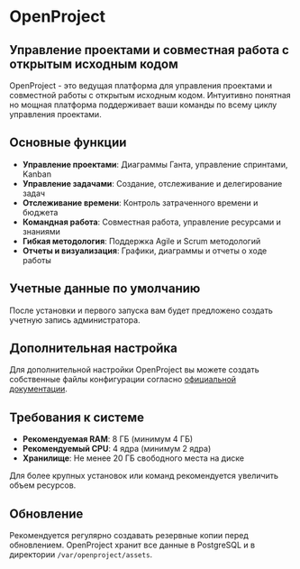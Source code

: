 # OpenProject

## Управление проектами и совместная работа с открытым исходным кодом

OpenProject - это ведущая платформа для управления проектами и совместной работы с открытым исходным кодом. Интуитивно понятная но мощная платформа поддерживает ваши команды по всему циклу управления проектами.

## Основные функции

- **Управление проектами**: Диаграммы Ганта, управление спринтами, Kanban
- **Управление задачами**: Создание, отслеживание и делегирование задач
- **Отслеживание времени**: Контроль затраченного времени и бюджета
- **Командная работа**: Совместная работа, управление ресурсами и знаниями
- **Гибкая методология**: Поддержка Agile и Scrum методологий
- **Отчеты и визуализация**: Графики, диаграммы и отчеты о ходе работы

## Учетные данные по умолчанию

После установки и первого запуска вам будет предложено создать учетную запись администратора.

## Дополнительная настройка

Для дополнительной настройки OpenProject вы можете создать собственные файлы конфигурации согласно [официальной документации](https://www.openproject.org/docs/).

## Требования к системе

- **Рекомендуемая RAM**: 8 ГБ (минимум 4 ГБ)
- **Рекомендуемый CPU**: 4 ядра (минимум 2 ядра)
- **Хранилище**: Не менее 20 ГБ свободного места на диске

Для более крупных установок или команд рекомендуется увеличить объем ресурсов.

## Обновление

Рекомендуется регулярно создавать резервные копии перед обновлением. OpenProject хранит все данные в PostgreSQL и в директории `/var/openproject/assets`.